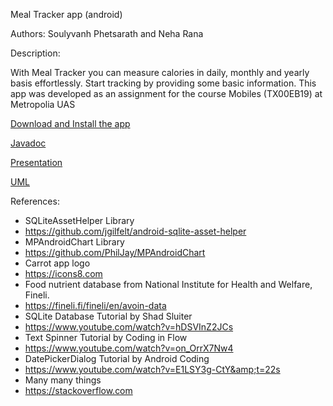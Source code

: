 Meal Tracker app (android)

Authors: Soulyvanh Phetsarath and Neha Rana

Description:

With Meal Tracker you can measure calories in daily, monthly and yearly basis effortlessly. Start tracking by providing some basic information. 
This app was developed as an assignment for the course Mobiles (TX00EB19) at Metropolia UAS

[Download and Install the app](https://docs.google.com/document/d/1hTd2F4XxwjFy23seDv31Z3XPdi6KERoRRv1-UbocQlo/edit)

[Javadoc](https://users.metropolia.fi/~soulyvap/Javadoc/)

[Presentation](https://metropoliafi.sharepoint.com/:p:/r/sites/Mobiles20932/_layouts/15/Doc.aspx?sourcedoc=%7B3E81068F-F85F-4D6D-A218-0D21D2FD431B%7D&file=Meal%20Tracker%20Final%20Presentation.pptx&action=edit&mobileredirect=true)

[UML](https://drive.google.com/file/d/1SU6mYIADX4an0A3pHXlzSnWs0MtyzFe2/view)

References:

- SQLiteAssetHelper Library
- https://github.com/jgilfelt/android-sqlite-asset-helper
- MPAndroidChart Library
- https://github.com/PhilJay/MPAndroidChart
- Carrot app logo
- https://icons8.com
- Food nutrient database from National Institute for Health and Welfare, Fineli.
- https://fineli.fi/fineli/en/avoin-data
- SQLite Database Tutorial by Shad Sluiter
- https://www.youtube.com/watch?v=hDSVInZ2JCs
- Text Spinner Tutorial by Coding in Flow
- https://www.youtube.com/watch?v=on_OrrX7Nw4
- DatePickerDialog Tutorial by Android Coding
- https://www.youtube.com/watch?v=E1LSY3g-CtY&amp;t=22s
- Many many things
- https://stackoverflow.com

